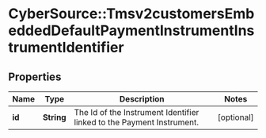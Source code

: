 # CyberSource::Tmsv2customersEmbeddedDefaultPaymentInstrumentInstrumentIdentifier

## Properties
Name | Type | Description | Notes
------------ | ------------- | ------------- | -------------
**id** | **String** | The Id of the Instrument Identifier linked to the Payment Instrument.  | [optional] 



